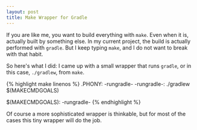 ```yaml
---
layout: post
title: Make Wrapper for Gradle
---
```


If you are like me, you want to build everything with `make`.
Even when it is, actually built by something else.
In my current project, the build is actually performed with `gradle`.
But I keep typing `make`, and I do not want to break with that habit.

So here's what I did:
I came up with a small wrapper that runs `gradle`, or in this case, `./gradlew`, from `make`.

{% highlight make linenos %}
.PHONY: -rungradle-
-rungradle-:
	./gradlew $(MAKECMDGOALS)

$(MAKECMDGOALS): -rungradle-
{% endhighlight %}

Of course a more sophisticated wrapper is thinkable, but for most of the cases this tiny wrapper will do the job.
